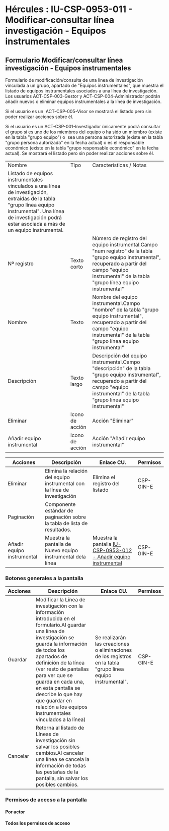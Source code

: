 # Hércules : IU\-CSP\-0953\-011 \- Modificar\-consultar línea investigación \- Equipos instrumentales



## Formulario Modificar/consultar línea investigación \- Equipos instrumentales

Formulario de modificación/consulta de una línea de investigación vinculada a un grupo, apartado de "Equipos instrumentales", que muestra el listado de equipos instrumentales asociados a una línea de investigación. Los usuarios ACT\-CSP\-003\-Gestor y ACT\-CSP\-004\-Administrador podrán añadir nuevos o eliminar equipos instrumentales a la línea de investigación.

Si el usuario es un  ACT\-CSP\-005\-Visor se mostrará el listado pero sin poder realizar acciones sobre él.

Si el usuario es un ACT\-CSP\-001\-Investigador únicamente podrá consultar el grupo si es uno de los miembros del equipo o ha sido un miembro (existe en la tabla "grupo equipo") o  sea una persona autorizada (existe en la tabla "grupo persona autorizada" en la fecha actual) o es el responsable económico (existe en la tabla "grupo responsable económico" en la fecha actual). Se mostrará el listado pero sin poder realizar acciones sobre él.



|  | | |
| --- | --- | --- |
| Nombre | Tipo | Características / Notas |
| Listado de equipos instrumentales vinculados a una línea de investigación, extraídas de la tabla "grupo línea equipo instrumental". Una línea de investigación podrá estar asociada a más de un equipo instrumental. | | |
| Nº registro | Texto corto | Número de registro del equipo instrumental.Campo "num registro" de la tabla "grupo equipo instrumental", recuperado a partir del campo "equipo instrumental" de la tabla "grupo línea equipo instrumental" |
| Nombre | Texto | Nombre del equipo instrumental.Campo "nombre" de la tabla "grupo equipo instrumental", recuperado a partir del campo "equipo instrumental" de la tabla "grupo línea equipo instrumental" |
| Descripción | Texto largo | Descripción del equipo instrumental.Campo "descripción" de la tabla "grupo equipo instrumental", recuperado a partir del campo "equipo instrumental" de la tabla "grupo línea equipo instrumental" |
| Eliminar | Icono de acción | Acción "Eliminar" |
| Añadir equipo instrumental | Icono de acción | Acción "Añadir equipo instrumental" |



| Acciones | Descripción | Enlace CU. | Permisos |
| --- | --- | --- | --- |
| Eliminar | Elimina la relación del equipo instrumental con la línea de investigación | Elimina el registro del listado | CSP\-GIN\-E |
| Paginación | Componente estándar de paginación sobre la tabla de lista de resultados. |  |  |
| Añadir equipo instrumental | Muestra la pantalla de Nuevo equipo instrumental dela línea | Muestra la pantalla [IU\-CSP\-0953\-012 \- Añadir equipo instrumental](/hercules/sgi-sistema-de-gestion-de-investigacion/requisitos-y-analisis-funcional/analisis-funcional-sgi-hercules/csp-modulo-de-convocatorias-ayudas-solicitudes-proyectos-y-contratos-y-grupos-de-investigacion/csp-interfaz-de-usuario/iu-csp-0950-grupos-de-investigacion/iu-csp-0953-modificar-consultar-grupo-de-investigacion/iu-csp-0953-006-modificar-consultar-grupo-investigacion-linea-investigacion/iu-csp-0953-011-modificar-consultar-linea-investigacion-equipos-instrumentales/iu-csp-0953-012-anadir-equipo-instrumental.md "/hercules/sgi-sistema-de-gestion-de-investigacion/requisitos-y-analisis-funcional/analisis-funcional-sgi-hercules/csp-modulo-de-convocatorias-ayudas-solicitudes-proyectos-y-contratos-y-grupos-de-investigacion/csp-interfaz-de-usuario/iu-csp-0950-grupos-de-investigacion/iu-csp-0953-modificar-consultar-grupo-de-investigacion/iu-csp-0953-006-modificar-consultar-grupo-investigacion-linea-investigacion/iu-csp-0953-011-modificar-consultar-linea-investigacion-equipos-instrumentales/iu-csp-0953-012-anadir-equipo-instrumental.md") | CSP\-GIN\-E |

### Botones generales a la pantalla



| Acciones | Descripción | Enlace CU. | Permisos |
| --- | --- | --- | --- |
| Guardar | Modificar la Línea de investigación con la información introducida en el formulario.Al guardar una línea de investigación se guarda la información de todos los apartados de definición de la línea (ver resto de pantallas para ver que se guarda en cada una, en esta pantalla se describe lo que hay que guardar en relación a los equipos instrumentales vinculados a la línea) | Se realizarán las creaciones o eliminaciones de los registros en la tabla "grupo línea equipo instrumental". | CSP\-GIN\-E |
| Cancelar | Retorna al listado de Líneas de investigación sin salvar los posibles cambios.Al cancelar una línea se cancela la información de todas las pestañas de la pantalla, sin salvar los posibles cambios. |  |  |

### Permisos de acceso a la pantalla

#### Por actor

#### Todos los permisos de acceso





